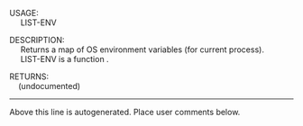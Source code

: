 USAGE:  
&nbsp;&nbsp;&nbsp;&nbsp;&nbsp;LIST-ENV&nbsp;&nbsp;  
  
DESCRIPTION:  
&nbsp;&nbsp;&nbsp;&nbsp;&nbsp;Returns&nbsp;a&nbsp;map&nbsp;of&nbsp;OS&nbsp;environment&nbsp;variables&nbsp;(for&nbsp;current&nbsp;process).  
&nbsp;&nbsp;&nbsp;&nbsp;&nbsp;LIST-ENV&nbsp;is&nbsp;a&nbsp;function&nbsp;.  
  
RETURNS:  
&nbsp;&nbsp;&nbsp;&nbsp;(undocumented)  
___
Above this line is autogenerated. Place user comments below.
